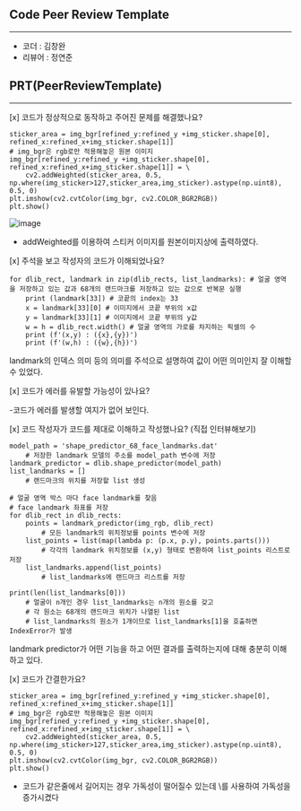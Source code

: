 ## Code Peer Review Template
---
* 코더 : 김창완
* 리뷰어 : 정연준


## PRT(PeerReviewTemplate)
---
[x] 코드가 정상적으로 동작하고 주어진 문제를 해결했나요?
```
sticker_area = img_bgr[refined_y:refined_y +img_sticker.shape[0], refined_x:refined_x+img_sticker.shape[1]]
# img_bgr은 rgb로만 적용해놓은 원본 이미지 
img_bgr[refined_y:refined_y +img_sticker.shape[0], refined_x:refined_x+img_sticker.shape[1]] = \
    cv2.addWeighted(sticker_area, 0.5, np.where(img_sticker>127,sticker_area,img_sticker).astype(np.uint8), 0.5, 0)
plt.imshow(cv2.cvtColor(img_bgr, cv2.COLOR_BGR2RGB)) 
plt.show()
```
![image](https://github.com/epiklife/Aiffel_Assignment/assets/131635437/b082c31b-ae50-4b2e-8d06-e28db3a1c32c)

- addWeighted를 이용하여 스티커 이미지를 원본이미지상에 출력하였다.

[x] 주석을 보고 작성자의 코드가 이해되었나요?
```
for dlib_rect, landmark in zip(dlib_rects, list_landmarks): # 얼굴 영역을 저장하고 있는 값과 68개의 랜드마크를 저장하고 있는 값으로 반복문 실행
    print (landmark[33]) # 코끝의 index는 33
    x = landmark[33][0] # 이미지에서 코끝 부위의 x값
    y = landmark[33][1] # 이미지에서 코끝 부위의 y값
    w = h = dlib_rect.width() # 얼굴 영역의 가로를 차지하는 픽셀의 수
    print (f'(x,y) : ({x},{y})')
    print (f'(w,h) : ({w},{h})')
```
landmark의 인덱스 의미 등의 의미를 주석으로 설명하여 값이 어떤 의미인지 잘 이해할 수 있었다.

[x] 코드가 에러를 유발할 가능성이 있나요?

-코드가 에러를 발생할 여지가 없어 보인다.

[x] 코드 작성자가 코드를 제대로 이해하고 작성했나요? (직접 인터뷰해보기)
```
model_path = 'shape_predictor_68_face_landmarks.dat'
    # 저장한 landmark 모델의 주소를 model_path 변수에 저장
landmark_predictor = dlib.shape_predictor(model_path)
list_landmarks = []
    # 랜드마크의 위치를 저장할 list 생성    

# 얼굴 영역 박스 마다 face landmark를 찾음
# face landmark 좌표를 저장
for dlib_rect in dlib_rects:
    points = landmark_predictor(img_rgb, dlib_rect)
        # 모든 landmark의 위치정보를 points 변수에 저장
    list_points = list(map(lambda p: (p.x, p.y), points.parts()))
        # 각각의 landmark 위치정보를 (x,y) 형태로 변환하여 list_points 리스트로 저장
    list_landmarks.append(list_points)
        # list_landmarks에 랜드마크 리스트를 저장

print(len(list_landmarks[0]))
    # 얼굴이 n개인 경우 list_landmarks는 n개의 원소를 갖고
    # 각 원소는 68개의 랜드마크 위치가 나열된 list 
    # list_landmarks의 원소가 1개이므로 list_landmarks[1]을 호출하면 IndexError가 발생
```
landmark predictor가 어떤 기능을 하고 어떤 결과를 출력하는지에 대해 충분히 이해하고 있다.

[x] 코드가 간결한가요?
```
sticker_area = img_bgr[refined_y:refined_y +img_sticker.shape[0], refined_x:refined_x+img_sticker.shape[1]]
# img_bgr은 rgb로만 적용해놓은 원본 이미지 
img_bgr[refined_y:refined_y +img_sticker.shape[0], refined_x:refined_x+img_sticker.shape[1]] = \
    cv2.addWeighted(sticker_area, 0.5, np.where(img_sticker>127,sticker_area,img_sticker).astype(np.uint8), 0.5, 0)
plt.imshow(cv2.cvtColor(img_bgr, cv2.COLOR_BGR2RGB)) 
plt.show()
```
- 코드가 같은줄에서 길어지는 경우 가독성이 떨어질수 있는데 \를 사용하여 가독성을 증가시켰다
